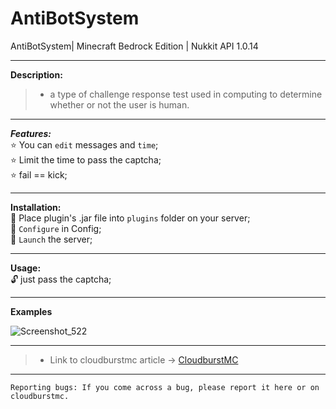 # AntiBotSystem
AntiBotSystem| Minecraft Bedrock Edition | Nukkit API 1.0.14

---
**Description:**<br />

> * a type of challenge response test used in computing to determine whether or not the user is human.

---

***Features:***<br />
:star: You can `edit` messages and `time`;<br />
:star: Limit the time to pass the captcha;<br />
:star: fail == kick;<br />

---

**Installation:**<br />
:black_square_button: Place plugin's .jar file into `plugins` folder on your server;<br />
:black_square_button: `Configure` in Config;<br />
:black_square_button: `Launch` the server;<br />

---

**Usage:**<br />
:unlock: just pass the captcha;<br />

---

**Examples**

![Screenshot_522](https://user-images.githubusercontent.com/86683320/174172062-dc8acba6-5e52-4881-8fd0-835b7c47912b.png)

---

> * Link to cloudburstmc article -> [CloudburstMC](https://cloudburstmc.org/resources/newnotification.808/)

---

```
Reporting bugs: If you come across a bug, please report it here or on cloudburstmc.
```

